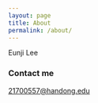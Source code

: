 ```yaml
---
layout: page
title: About
permalink: /about/
---
```


Eunji Lee

### Contact me

[21700557@handong.edu](mailto:21700557@handong.edu)

